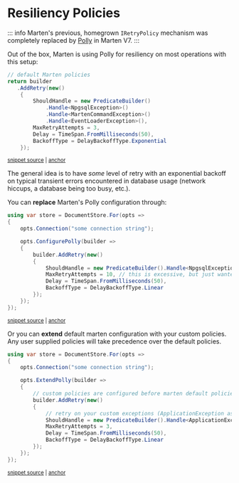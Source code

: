# Resiliency Policies

::: info
Marten's previous, homegrown `IRetryPolicy` mechanism was completely replaced by [Polly](https://www.nuget.org/packages/polly) in Marten V7.
:::

Out of the box, Marten is using Polly for resiliency on most operations with this setup:

<!-- snippet: sample_default_Polly_setup -->
<a id='snippet-sample_default_polly_setup'></a>
```cs
// default Marten policies
return builder
   .AddRetry(new()
    {
        ShouldHandle = new PredicateBuilder()
            .Handle<NpgsqlException>()
            .Handle<MartenCommandException>()
            .Handle<EventLoaderException>(),
        MaxRetryAttempts = 3,
        Delay = TimeSpan.FromMilliseconds(50),
        BackoffType = DelayBackoffType.Exponential
    });
```
<sup><a href='https://github.com/JasperFx/marten/blob/master/src/Marten/Util/ResilientPipelineBuilderExtensions.cs#L14-L29' title='Snippet source file'>snippet source</a> | <a href='#snippet-sample_default_polly_setup' title='Start of snippet'>anchor</a></sup>
<!-- endSnippet -->

The general idea is to have _some_ level of retry with an exponential backoff on typical transient errors encountered
in database usage (network hiccups, a database being too busy, etc.).

You can **replace** Marten's Polly configuration through:

<!-- snippet: sample_configure_polly -->
<a id='snippet-sample_configure_polly'></a>
```cs
using var store = DocumentStore.For(opts =>
{
    opts.Connection("some connection string");

    opts.ConfigurePolly(builder =>
    {
        builder.AddRetry(new()
        {
            ShouldHandle = new PredicateBuilder().Handle<NpgsqlException>().Handle<MartenCommandException>(),
            MaxRetryAttempts = 10, // this is excessive, but just wanted to show something different
            Delay = TimeSpan.FromMilliseconds(50),
            BackoffType = DelayBackoffType.Linear
        });
    });
});
```
<sup><a href='https://github.com/JasperFx/marten/blob/master/src/Marten.Testing/Examples/ErrorHandling.cs#L12-L30' title='Snippet source file'>snippet source</a> | <a href='#snippet-sample_configure_polly' title='Start of snippet'>anchor</a></sup>
<!-- endSnippet -->

Or you can **extend** default marten configuration with your custom policies. Any user supplied policies will take precedence over the default policies.

<!-- snippet: sample_extend_polly -->
<a id='snippet-sample_extend_polly'></a>
```cs
using var store = DocumentStore.For(opts =>
{
    opts.Connection("some connection string");

    opts.ExtendPolly(builder =>
    {
        // custom policies are configured before marten default policies
        builder.AddRetry(new()
        {
            // retry on your custom exceptions (ApplicationException as an example)
            ShouldHandle = new PredicateBuilder().Handle<ApplicationException>(),
            MaxRetryAttempts = 3,
            Delay = TimeSpan.FromMilliseconds(50),
            BackoffType = DelayBackoffType.Linear
        });
    });
});
```
<sup><a href='https://github.com/JasperFx/marten/blob/master/src/Marten.Testing/Examples/ErrorHandling.cs#L35-L55' title='Snippet source file'>snippet source</a> | <a href='#snippet-sample_extend_polly' title='Start of snippet'>anchor</a></sup>
<!-- endSnippet -->
